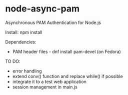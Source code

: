 # node-async-pam
Asynchronous PAM Authentication for Node.js

Install: npm install

Dependencies:
  - PAM header files - dnf install pam-devel (on Fedora)

TO DO:
  - error handling
  - extend conv() function and replace while() if possible
  - integrate it to a test web application
  - session management in main.js
